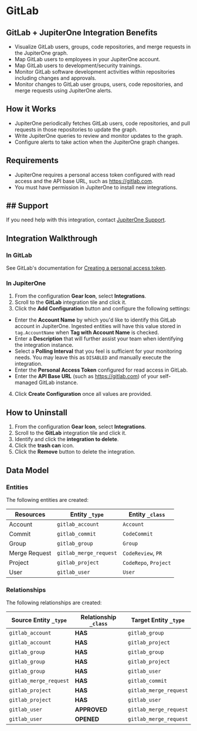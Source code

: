 # GitLab

## GitLab + JupiterOne Integration Benefits

- Visualize GitLab users, groups, code repositories, and merge requests in the
  JupiterOne graph.
- Map GitLab users to employees in your JupiterOne account.
- Map GitLab users to development/security trainings.
- Monitor GitLab software development activities within repositories including
  changes and approvals.
- Monitor changes to GitLab user groups, users, code repositories, and merge
  requests using JupiterOne alerts.

## How it Works

- JupiterOne periodically fetches GitLab users, code repositories, and pull
  requests in those repositories to update the graph.
- Write JupiterOne queries to review and monitor updates to the graph.
- Configure alerts to take action when the JupiterOne graph changes.

## Requirements

- JupiterOne requires a personal access token configured with read access and
  the API base URL, such as https://gitlab.com.
- You must have permission in JupiterOne to install new integrations.

## ## Support

If you need help with this integration, contact
[JupiterOne Support](https://support.jupiterone.io).

## Integration Walkthrough

### In GitLab

See GitLab's documentation for
[Creating a personal access token](https://docs.gitlab.com/ee/user/profile/personal_access_tokens.html#creating-a-personal-access-token).

### In JupiterOne

1. From the configuration **Gear Icon**, select **Integrations**.
2. Scroll to the **GitLab** integration tile and click it.
3. Click the **Add Configuration** button and configure the following settings:

- Enter the **Account Name** by which you'd like to identify this GitLab account
  in JupiterOne. Ingested entities will have this value stored in
  `tag.AccountName` when **Tag with Account Name** is checked.
- Enter a **Description** that will further assist your team when identifying
  the integration instance.
- Select a **Polling Interval** that you feel is sufficient for your monitoring
  needs. You may leave this as `DISABLED` and manually execute the integration.
- Enter the **Personal Access Token** configured for read access in GitLab.
- Enter the **API Base URL** (such as https://gitlab.com) of your self-managed
  GitLab instance.

4. Click **Create Configuration** once all values are provided.

## How to Uninstall

1. From the configuration **Gear Icon**, select **Integrations**.
2. Scroll to the **GitLab** integration tile and click it.
3. Identify and click the **integration to delete**.
4. Click the **trash can** icon.
5. Click the **Remove** button to delete the integration.

<!-- {J1_DOCUMENTATION_MARKER_START} -->
<!--
********************************************************************************
NOTE: ALL OF THE FOLLOWING DOCUMENTATION IS GENERATED USING THE
"j1-integration document" COMMAND. DO NOT EDIT BY HAND! PLEASE SEE THE DEVELOPER
DOCUMENTATION FOR USAGE INFORMATION:

https://github.com/JupiterOne/sdk/blob/main/docs/integrations/development.md
********************************************************************************
-->

## Data Model

### Entities

The following entities are created:

| Resources     | Entity `_type`         | Entity `_class`       |
| ------------- | ---------------------- | --------------------- |
| Account       | `gitlab_account`       | `Account`             |
| Commit        | `gitlab_commit`        | `CodeCommit`          |
| Group         | `gitlab_group`         | `Group`               |
| Merge Request | `gitlab_merge_request` | `CodeReview`, `PR`    |
| Project       | `gitlab_project`       | `CodeRepo`, `Project` |
| User          | `gitlab_user`          | `User`                |

### Relationships

The following relationships are created:

| Source Entity `_type`  | Relationship `_class` | Target Entity `_type`  |
| ---------------------- | --------------------- | ---------------------- |
| `gitlab_account`       | **HAS**               | `gitlab_group`         |
| `gitlab_account`       | **HAS**               | `gitlab_project`       |
| `gitlab_group`         | **HAS**               | `gitlab_group`         |
| `gitlab_group`         | **HAS**               | `gitlab_project`       |
| `gitlab_group`         | **HAS**               | `gitlab_user`          |
| `gitlab_merge_request` | **HAS**               | `gitlab_commit`        |
| `gitlab_project`       | **HAS**               | `gitlab_merge_request` |
| `gitlab_project`       | **HAS**               | `gitlab_user`          |
| `gitlab_user`          | **APPROVED**          | `gitlab_merge_request` |
| `gitlab_user`          | **OPENED**            | `gitlab_merge_request` |

<!--
********************************************************************************
END OF GENERATED DOCUMENTATION AFTER BELOW MARKER
********************************************************************************
-->
<!-- {J1_DOCUMENTATION_MARKER_END} -->
